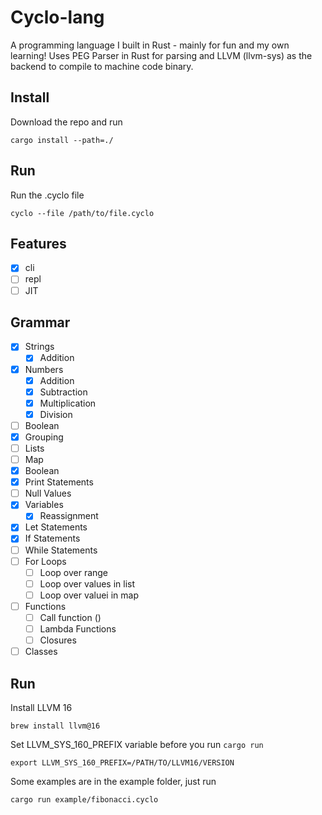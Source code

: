 # Cyclo-lang

A programming language I built in Rust - mainly for fun and my own learning! Uses PEG Parser in Rust for parsing and LLVM (llvm-sys) as the backend to compile to machine code binary.

## Install 

Download the repo and run 
```
cargo install --path=./
```

## Run

Run the .cyclo file 

```
cyclo --file /path/to/file.cyclo
```

## Features

- [x] cli
- [ ] repl
- [ ] JIT

## Grammar

- [x] Strings 
    - [x] Addition
- [x] Numbers 
    - [x] Addition
    - [x] Subtraction
    - [x] Multiplication
    - [x] Division
- [ ] Boolean
- [x] Grouping
- [ ] Lists
- [ ] Map
- [x] Boolean
- [x] Print Statements
- [ ] Null Values
- [x] Variables 
    - [x] Reassignment
- [x] Let Statements
- [x] If Statements 
- [ ] While Statements
- [ ] For Loops
    - [ ] Loop over range
    - [ ] Loop over values in list 
    - [ ] Loop over valuei in map
- [ ] Functions
    - [ ] Call function ()
    - [ ] Lambda Functions
    - [ ] Closures
- [ ] Classes

## Run

Install LLVM 16
```
brew install llvm@16
```

Set LLVM_SYS_160_PREFIX variable before you run `cargo run`
```
export LLVM_SYS_160_PREFIX=/PATH/TO/LLVM16/VERSION
```

Some examples are in the example folder, just run 
```
cargo run example/fibonacci.cyclo
```

